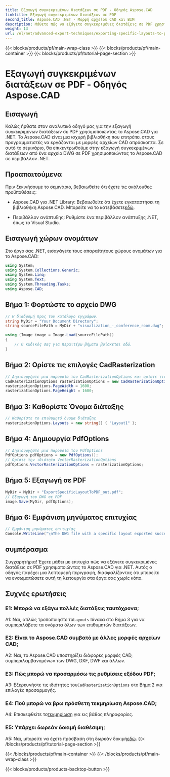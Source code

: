 ```yaml
---
title: Εξαγωγή συγκεκριμένων διατάξεων σε PDF - Οδηγός Aspose.CAD
linktitle: Εξαγωγή συγκεκριμένων διατάξεων σε PDF
second_title: Aspose.CAD .NET - Μορφή αρχείου CAD και BIM
description: Μάθετε πώς να εξάγετε συγκεκριμένες διατάξεις σε PDF χρησιμοποιώντας το Aspose.CAD για .NET. Οδηγός βήμα προς βήμα για απρόσκοπτη ενσωμάτωση.
weight: 13
url: /el/net/advanced-export-techniques/exporting-specific-layouts-to-pdf/
---
```


{{< blocks/products/pf/main-wrap-class >}}
{{< blocks/products/pf/main-container >}}
{{< blocks/products/pf/tutorial-page-section >}}

# Εξαγωγή συγκεκριμένων διατάξεων σε PDF - Οδηγός Aspose.CAD

## Εισαγωγή

Καλώς ήρθατε στον αναλυτικό οδηγό μας για την εξαγωγή συγκεκριμένων διατάξεων σε PDF χρησιμοποιώντας το Aspose.CAD για .NET. Το Aspose.CAD είναι μια ισχυρή βιβλιοθήκη που επιτρέπει στους προγραμματιστές να εργάζονται με μορφές αρχείων CAD απρόσκοπτα. Σε αυτό το σεμινάριο, θα επικεντρωθούμε στην εξαγωγή συγκεκριμένων διατάξεων από ένα αρχείο DWG σε PDF χρησιμοποιώντας το Aspose.CAD σε περιβάλλον .NET.

## Προαπαιτούμενα

Πριν ξεκινήσουμε το σεμινάριο, βεβαιωθείτε ότι έχετε τις ακόλουθες προϋποθέσεις:

-  Aspose.CAD για .NET Library: Βεβαιωθείτε ότι έχετε εγκαταστήσει τη βιβλιοθήκη Aspose.CAD. Μπορείτε να το κατεβάσετε[εδώ](https://releases.aspose.com/cad/net/).

- Περιβάλλον ανάπτυξης: Ρυθμίστε ένα περιβάλλον ανάπτυξης .NET, όπως το Visual Studio.

## Εισαγωγή χώρων ονομάτων

Στο έργο σας .NET, εισαγάγετε τους απαραίτητους χώρους ονομάτων για το Aspose.CAD:

```csharp
using System;
using System.Collections.Generic;
using System.Linq;
using System.Text;
using System.Threading.Tasks;
using Aspose.CAD;
```

## Βήμα 1: Φορτώστε το αρχείο DWG

```csharp
// Η διαδρομή προς τον κατάλογο εγγράφων.
string MyDir = "Your Document Directory";
string sourceFilePath = MyDir + "visualization_-_conference_room.dwg";

using (Image image = Image.Load(sourceFilePath))
{
    // Ο κωδικός σας για περαιτέρω βήματα βρίσκεται εδώ.
}
```

## Βήμα 2: Ορίστε τις επιλογές CadRasterization

```csharp
// Δημιουργήστε μια παρουσία του CadRasterizationOptions και ορίστε τις διάφορες ιδιότητές του
CadRasterizationOptions rasterizationOptions = new CadRasterizationOptions();
rasterizationOptions.PageWidth = 1600;
rasterizationOptions.PageHeight = 1600;
```

## Βήμα 3: Καθορίστε Όνομα διάταξης

```csharp
// Καθορίστε το επιθυμητό όνομα διάταξης
rasterizationOptions.Layouts = new string[] { "Layout1" };
```

## Βήμα 4: Δημιουργία PdfOptions

```csharp
// Δημιουργήστε μια παρουσία του PdfOptions
PdfOptions pdfOptions = new PdfOptions();
// Ορίστε την ιδιότητα VectorRasterizationOptions
pdfOptions.VectorRasterizationOptions = rasterizationOptions;
```

## Βήμα 5: Εξαγωγή σε PDF

```csharp
MyDir = MyDir + "ExportSpecificLayoutToPDF_out.pdf";
// Εξαγωγή του DWG σε PDF
image.Save(MyDir, pdfOptions);
```

## Βήμα 6: Εμφάνιση μηνύματος επιτυχίας

```csharp
// Εμφάνιση μηνύματος επιτυχίας
Console.WriteLine("\nThe DWG file with a specific layout exported successfully to PDF.\nFile saved at " + MyDir);
```

## συμπέρασμα

Συγχαρητήρια! Έχετε μάθει με επιτυχία πώς να εξάγετε συγκεκριμένες διατάξεις σε PDF χρησιμοποιώντας το Aspose.CAD για .NET. Αυτός ο οδηγός παρέχει μια λεπτομερή περιγραφή, διασφαλίζοντας ότι μπορείτε να ενσωματώσετε αυτή τη λειτουργία στα έργα σας χωρίς κόπο.

## Συχνές ερωτήσεις

### Ε1: Μπορώ να εξάγω πολλές διατάξεις ταυτόχρονα;

 A1: Ναι, απλώς τροποποιήστε το`Layouts` πίνακα στο Βήμα 3 για να συμπεριλάβετε τα ονόματα όλων των επιθυμητών διατάξεων.

### Ε2: Είναι το Aspose.CAD συμβατό με άλλες μορφές αρχείων CAD;

A2: Ναι, το Aspose.CAD υποστηρίζει διάφορες μορφές CAD, συμπεριλαμβανομένων των DWG, DXF, DWF και άλλων.

### Ε3: Πώς μπορώ να προσαρμόσω τις ρυθμίσεις εξόδου PDF;

 A3: Εξερευνήστε τις ιδιότητες του`CadRasterizationOptions` στο Βήμα 2 για επιλογές προσαρμογής.

### Ε4: Πού μπορώ να βρω πρόσθετη τεκμηρίωση Aspose.CAD;

 A4: Επισκεφθείτε το[τεκμηρίωση](https://reference.aspose.com/cad/net/) για εις βάθος πληροφορίες.

### Ε5: Υπάρχει δωρεάν δοκιμή διαθέσιμη;

 A5: Ναι, μπορείτε να έχετε πρόσβαση στη δωρεάν δοκιμή[εδώ](https://releases.aspose.com/).
{{< /blocks/products/pf/tutorial-page-section >}}

{{< /blocks/products/pf/main-container >}}
{{< /blocks/products/pf/main-wrap-class >}}

{{< blocks/products/products-backtop-button >}}
